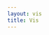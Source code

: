 ```yaml
---
layout: vis
title: Vis 
---
```


<script type="text/javascript">
    d3.select("body").append("p").text("New paragraph!");
</script>